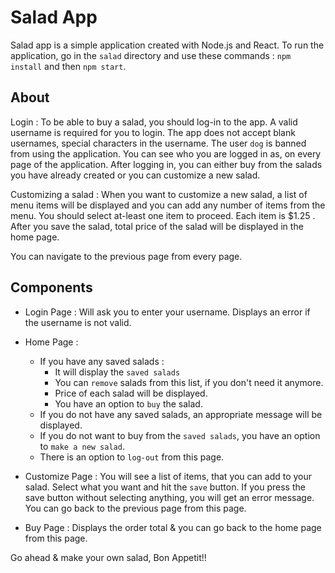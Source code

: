 # Salad App

Salad app is a simple application created with Node.js and React.
To run the application, go in the `salad` directory and use these commands : `npm install` and then  `npm start`.

## About

Login : To be able to buy a salad, you should log-in to the app.
A valid username is required for you to login. The app does not accept blank usernames, special characters in the username.
The user `dog` is banned from using the application.
You can see who you are logged in as, on every page of the application.
After logging in, you can either buy from the salads you have already created or you can customize a new salad.

Customizing a salad : When you want to customize a new salad, a list of menu items will be displayed and you can add any number of items from the menu.
You should select at-least one item to proceed. Each item is $1.25 .
After you save the salad, total price of the salad will be displayed in the home page.

You can navigate to the previous page from every page.

## Components

* Login Page : Will ask you to enter your username. Displays an error if the username is not valid.

* Home Page :
    * If you have any saved salads :
      * It will display the `saved salads`
      * You can `remove` salads from this list, if you don't need it anymore.
      * Price of each salad will be displayed.
      * You have an option to `buy` the salad.
    * If you do not have any saved salads, an appropriate message will be displayed.
    * If you do not want to buy from the `saved salads`, you have an option to `make a new salad`.
    * There is an option to `log-out` from this page.

* Customize Page : You will see a list of items, that you can add to your salad. Select what you want and hit the `save` button.
If you press the save button without selecting anything, you will get an error message.
You can go back to the previous page from this page.

* Buy Page : Displays the order total & you can go back to the home page from this page.



Go ahead & make your own salad,
Bon Appetit!!
